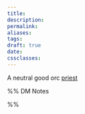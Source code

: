 ```yaml
---
title: 
description: 
permalink: 
aliases: 
tags: 
draft: true
date: 
cssclasses:
---
```

A neutral good orc [priest](https://www.dndbeyond.com/monsters/16985-priest) 



%% DM Notes



%%